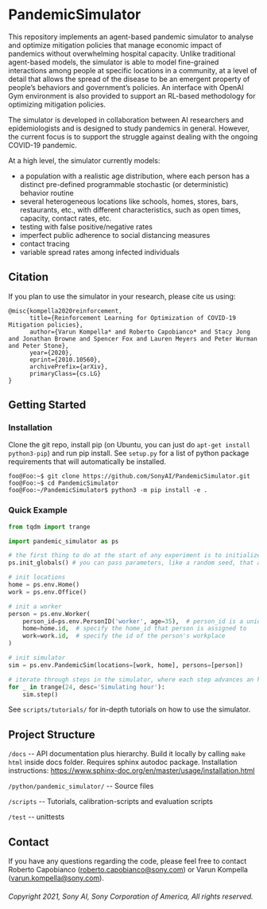 # PandemicSimulator

This repository implements an agent-based pandemic simulator to analyse and optimize 
mitigation policies that manage economic impact of pandemics without overwhelming hospital capacity. 
Unlike traditional agent-based models, the simulator is able to model fine-grained interactions 
among people at specific locations in a community, at a level of detail that allows the spread of the 
disease to be an emergent property of people’s behaviors and government’s  policies. An interface with 
OpenAI Gym environment is also provided to support an RL-based methodology for optimizing mitigation policies.

The simulator is developed in collaboration between AI researchers and 
epidemiologists and is designed to study pandemics in general. However, 
the current focus is to support the struggle against dealing with the ongoing 
COVID-19 pandemic. 

At a high level, the simulator currently models: 
  - a population with a realistic age distribution, where each person has a 
    distinct pre-defined programmable stochastic (or deterministic) behavior routine 
  - several heterogeneous locations like schools, homes, stores, bars, restaurants, etc., with 
    different characteristics, such as open times, capacity, contact rates, etc. 
  - testing with false positive/negative rates 
  - imperfect public adherence to social distancing measures
  - contact tracing 
  - variable spread rates among infected individuals
    
## Citation
If you plan to use the simulator in your research, please cite us using: 
```
@misc{kompella2020reinforcement,
      title={Reinforcement Learning for Optimization of COVID-19 Mitigation policies}, 
      author={Varun Kompella* and Roberto Capobianco* and Stacy Jong and Jonathan Browne and Spencer Fox and Lauren Meyers and Peter Wurman and Peter Stone},
      year={2020},
      eprint={2010.10560},
      archivePrefix={arXiv},
      primaryClass={cs.LG}
}
```

## Getting Started

### Installation

Clone the git repo, install pip (on Ubuntu, you can just do `apt-get install python3-pip`) and run pip install. 
See `setup.py` for a list of python package requirements that will automatically be installed.
```shell
foo@Foo:~$ git clone https://github.com/SonyAI/PandemicSimulator.git
foo@Foo:~$ cd PandemicSimulator 
foo@Foo:~/PandemicSimulator$ python3 -m pip install -e . 
```

### Quick Example
```python
from tqdm import trange

import pandemic_simulator as ps

# the first thing to do at the start of any experiment is to initialize a few global parameters
ps.init_globals() # you can pass parameters, like a random seed, that are shared across the entire repo.

# init locations
home = ps.env.Home()
work = ps.env.Office()

# init a worker
person = ps.env.Worker(
    person_id=ps.env.PersonID('worker', age=35),  # person_id is a unique id for this person
    home=home.id,  # specify the home_id that person is assigned to
    work=work.id,  # specify the id of the person's workplace
)

# init simulator
sim = ps.env.PandemicSim(locations=[work, home], persons=[person])

# iterate through steps in the simulator, where each step advances an hour
for _ in trange(24, desc='Simulating hour'):
    sim.step()
```

See `scripts/tutorials/` for in-depth tutorials on how to use the simulator.


## Project Structure

`/docs` -- API documentation plus hierarchy. Build it locally by calling `make html` inside docs folder. Requires 
sphinx autodoc package. Installation instructions: https://www.sphinx-doc.org/en/master/usage/installation.html

`/python/pandemic_simulator/` -- Source files

`/scripts` -- Tutorials, calibration-scripts and evaluation scripts

`/test` -- unittests

## Contact
 
 If you have any questions regarding the code, please feel free to contact
 Roberto Capobianco (roberto.capobianco@sony.com) or Varun Kompella (varun.kompella@sony.com).
 
 
###### Copyright 2021, Sony AI, Sony Corporation of America, All rights reserved.
 


